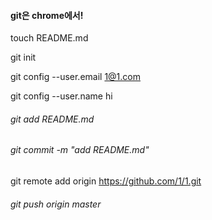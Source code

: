 #### git은 chrome에서!

touch README.md

git init

git config --user.email 1@1.com

git config --user.name hi

###### git add README.md

###### git commit -m "add README.md"

git remote add origin https://github.com/1/1.git

###### git push origin master

